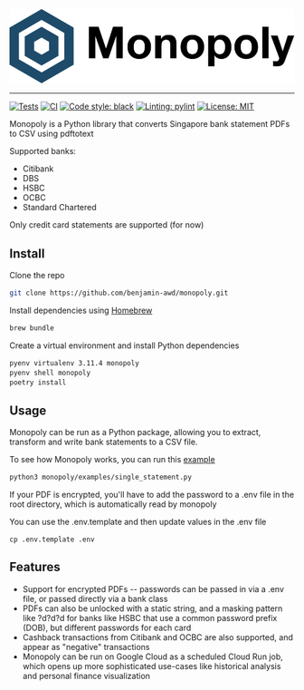 ![](https://raw.githubusercontent.com/benjamin-awd/monopoly/main/docs/logo.svg)

-----------------

[![Tests](https://github.com/benjamin-awd/monopoly/workflows/tests/badge.svg)](https://github.com/benjamin-awd/monopoly/actions)
[![CI](https://github.com/benjamin-awd/monopoly/workflows/ci/badge.svg)](https://github.com/benjamin-awd/monopoly/actions)
[![Code style: black](https://img.shields.io/badge/code%20style-black-000000.svg)](https://github.com/psf/black)
[![Linting: pylint](https://img.shields.io/badge/linting-pylint-orange)](https://github.com/pylint-dev/pylint)
[![License: MIT](https://img.shields.io/badge/License-MIT-yellow.svg)](https://opensource.org/licenses/MIT)


Monopoly is a Python library that converts Singapore bank statement PDFs to CSV using pdftotext

Supported banks:
- Citibank
- DBS
- HSBC
- OCBC
- Standard Chartered

Only credit card statements are supported (for now)

## Install
Clone the repo
```bash
git clone https://github.com/benjamin-awd/monopoly.git
```

Install dependencies using [Homebrew](https://brew.sh/)
```bash
brew bundle
```

Create a virtual environment and install Python dependencies
```bash
pyenv virtualenv 3.11.4 monopoly
pyenv shell monopoly
poetry install
```

## Usage
Monopoly can be run as a Python package, allowing you to extract, transform and write bank statements to a CSV file.

To see how Monopoly works, you can run this [example](monopoly/examples/single_statement.py)
```bash
python3 monopoly/examples/single_statement.py
```

If your PDF is encrypted, you'll have to add the password to a .env file in the root directory, which is automatically read by monopoly

You can use the .env.template and then update values in the .env file
```
cp .env.template .env
```

## Features
- Support for encrypted PDFs -- passwords can be passed in via a .env file, or passed directly via a bank class
- PDFs can also be unlocked with a static string, and a masking pattern like ?d?d?d for banks like HSBC that use a common password prefix (DOB), but different passwords for each card
- Cashback transactions from Citibank and OCBC are also supported, and appear as "negative" transactions
- Monopoly can be run on Google Cloud as a scheduled Cloud Run job, which opens up more sophisticated use-cases like historical analysis and personal finance visualization

